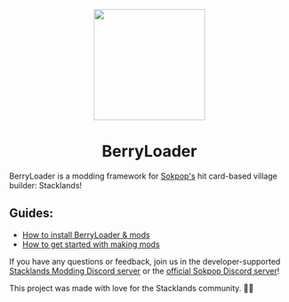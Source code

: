 <div align="center">
	<img src="https://cdn.discordapp.com/attachments/813411249701519370/986199450311610448/berryloader.png" width=200em height=200em>
	<h1 align="center">BerryLoader</h1>
</div>

BerryLoader is a modding framework for [Sokpop's](https://sokpop.co/) hit card-based village builder: Stacklands!

## Guides:

- [How to install BerryLoader & mods](https://github.com/BerryLoader/BerryLoader/wiki/Installing-BerryLoader-&-mods)
- [How to get started with making mods](https://github.com/BerryLoader/BerryLoader/wiki/Creating-your-own-mod)

If you have any questions or feedback, join us in the developer-supported [Stacklands Modding Discord server](https://discord.gg/j3FjwZVyWh) or the [official Sokpop Discord server](https://discord.gg/sokpop)!

This project was made with love for the Stacklands community. 💖💜
